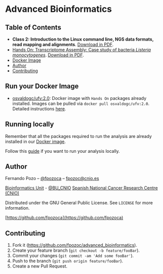 # Advanced Bioinformatics

## Table of Contents

* **Class 2: Introduction to the Linux command line, NGS data formats, read mapping and alignments**. [Download in PDF](https://github.com/fpozoc/advanced_bioinformatics/raw/master/theory/advbio_theory_fpozo.pdf).
* [Hands On: Transcriptome Assembly: Case study of bacteria *Listeria monocytogenes*](https://github.com/fpozoc/advanced_bioinformatics/blob/master/handson/lmonocytogenes_transcriptome_assembly.md). [Download in PDF](https://github.com/fpozoc/advanced_bioinformatics/raw/master/handson/reports/lmonocytogenes_transcriptome_assembly.pdf).
* [Docker Image](#docker-image)
* [Author](#author)
* [Contributing](#contributing)

## Run your Docker Image

* [osvaldogc/ufv:2.0](https://hub.docker.com/r/osvaldogc/ufv/): Docker image with `Hands On` packages already installed.
Images can be pulled via `docker pull osvaldogc/ufv:2.0`. Detailed instructions [here](https://github.com/fpozoc/advanced_bioinformatics/blob/master/handson/lmonocytogenes_transcriptome_assembly.md#21-first-steps-with-docker).

## Running locally

Remember that all the packages required to run the analysis are already installed in our [Docker image](https://hub.docker.com/r/osvaldogc/ufv). 

Follow this [guide](https://github.com/fpozoc/advanced_bioinformatics/tree/master/handson/utils/local_installation.md) if you want to run your analysis locally.

## Author

Fernando Pozo – [@fpozoca](https://twitter.com/fpozoca) – fpozoc@cnio.es

[Bioinformatics Unit](https://bioinformatics.cnio.es/) - [@BU_CNIO](https://twitter.com/BU_CNIO)
[Spanish National Cancer Research Centre (CNIO)](https://www.cnio.es/)

Distributed under the GNU General Public License. See ``LICENSE`` for more information.

[https://github.com/fpozoca](https://github.com/fpozoca)

## Contributing

1. Fork it (<https://github.com/fpozoc/advanced_bioinformatics>).
2. Create your feature branch (`git checkout -b feature/fooBar`).
3. Commit your changes (`git commit -am 'Add some fooBar'`).
4. Push to the branch (`git push origin feature/fooBar`).
5. Create a new Pull Request.
